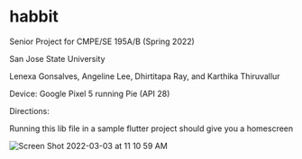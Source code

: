 # habbit
Senior Project for CMPE/SE 195A/B (Spring 2022)

San Jose State University

Lenexa Gonsalves, Angeline Lee, Dhirtitapa Ray, and Karthika Thiruvallur

Device: Google Pixel 5 running Pie (API 28)

Directions:

Running this lib file in a sample flutter project should give you a homescreen 

![Screen Shot 2022-03-03 at 11 10 59 AM](https://user-images.githubusercontent.com/91718550/156635502-af400af8-ba02-453e-b846-ae77493f7556.png)
